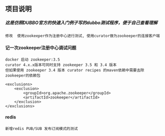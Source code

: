 ## 项目说明
##### 这是仿照DUBBO官方的快速入门例子写的dubbo测试程序，便于自己查看理解
    
    修改  使用zookeeper作为注册中心进行测试, 使用curator做为zookeeper的连接客户端
    
#### 记一次zookeeper注册中心调试问题

    docker 启动 zookeeper:3.5
    curator 4.x.x版本可同时支持 zookeeper 3.5 和 3.4 版本
    但如果使用 zookeeper 3.4 版本 curator recipes 的maven依赖中需要去除zookeeper的依赖包
    
    <exclusions>
        <exclusion>
            <groupId>org.apache.zookeeper</groupId>
            <artifactId>zookeeper</artifactId>
        </exclusion>
    </exclusions>

#### redis
    新增redis PUB/SUB 发布订阅模式的测试